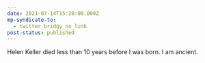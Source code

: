 ```yaml
---
date: 2021-07-14T15:20:00.000Z
mp-syndicate-to:
  - twitter_bridgy_no_link
post-status: published
---
```


Helen Keller died less than 10 years before I was born. I am ancient.
